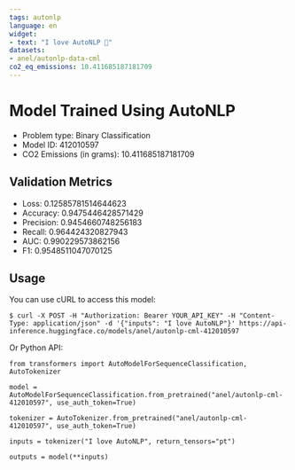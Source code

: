```yaml
---
tags: autonlp
language: en
widget:
- text: "I love AutoNLP 🤗"
datasets:
- anel/autonlp-data-cml
co2_eq_emissions: 10.411685187181709
---
```


# Model Trained Using AutoNLP

- Problem type: Binary Classification
- Model ID: 412010597
- CO2 Emissions (in grams): 10.411685187181709

## Validation Metrics

- Loss: 0.12585781514644623
- Accuracy: 0.9475446428571429
- Precision: 0.9454660748256183
- Recall: 0.964424320827943
- AUC: 0.990229573862156
- F1: 0.9548511047070125

## Usage

You can use cURL to access this model:

```
$ curl -X POST -H "Authorization: Bearer YOUR_API_KEY" -H "Content-Type: application/json" -d '{"inputs": "I love AutoNLP"}' https://api-inference.huggingface.co/models/anel/autonlp-cml-412010597
```

Or Python API:

```
from transformers import AutoModelForSequenceClassification, AutoTokenizer

model = AutoModelForSequenceClassification.from_pretrained("anel/autonlp-cml-412010597", use_auth_token=True)

tokenizer = AutoTokenizer.from_pretrained("anel/autonlp-cml-412010597", use_auth_token=True)

inputs = tokenizer("I love AutoNLP", return_tensors="pt")

outputs = model(**inputs)
```